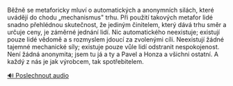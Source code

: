 
Běžně se metaforicky mluví o automatických a anonymních silách, které uvádějí do chodu „mechanismus" trhu. Při použití takových metafor lidé snadno přehlédnou skutečnost, že jediným činitelem, který dává trhu směr a určuje ceny, je záměrné jednání lidí. Nic automatického neexistuje; existují pouze lidé vědomě a s rozmyslem jdoucí za zvolenými cíli. Neexistují žádné tajemné mechanické síly; existuje pouze vůle lidí odstranit nespokojenost. Není žádná anonymita; jsem tu já a ty a Pavel a Honza a všichni ostatní. A každý z nás je jak výrobcem, tak spotřebitelem.

[🔊 Poslechnout audio](/data/7-paragraphs/audio/chapter_62/para_002-Bn-se-metaforicky-mluv-o-automatickch-a-anony.mp3)
